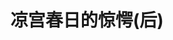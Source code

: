 ---
logo: images/novel/凉宫春日的惊愕后.jpg
title: 凉宫春日的惊愕(后)
subTitle: 《凉宫春日系列》轻小说的第十部，单行本共分前/后集2卷;初回限定版于2011年5月25日出版，通常版于6月15日在全球15个国家和地区同步发售

category: 正传小说

hasResource: true
downloadList:
  - intro: epub中文
    size: 8.1MB
    link: 
  - intro: txt中文
    size: 242KB
    link: 
  - intro: txt日文
    size: 1.8MB
    link: 
  - intro: mobi中文
    size: 1.8MB
    link: 
  - intro: pdf英文
    size: 3MB
    link: 
  - intro: jpg日文
    size: 133.5MB
    link: 
  - intro: 云盘 提取码:gcsf
    size: 
    link: https://pan.baidu.com/s/1jpuEnK_qFfE8WnmUkCQaaQ

downloadContent: |
  《凉宫春日的惊愕》是由日本小说家谷川流撰写、插画师伊东杂音负责插画的《凉宫春日系列》轻小说的第十部，单行本共分前、后集2卷；初回限定版于2011年5月25日出版，通常版于6月15日在全球15个国家和地区同步发售。《凉宫春日的惊愕》延续前作《凉宫春日的分裂》，在后集将世界分裂为α、β的事件告一段落。
  《凉宫春日的惊愕》（前、后集作一套计算）为初版发行量最高的轻小说作品，发行量为51万3000套。加上此前在日本发行的系列作书籍，总累计发行数量为800万册（《惊愕》前、后集分开计算为2册）。而截止2011年6月，系列小说与漫画已在世界15个国家和地区出版，累计销售量达到1640万部。在2015年11月，日本亚马逊在上线15周年纪念，官方公布了各类产品的销量排行，其中《凉宫春日的惊愕 初回限定版（附赠64页全彩特制小册子）》在轻小说门类中排名第一。<br><br>
  该作未被动画化。<br><br>
  PS：如果你拥有该资源的其他版本，也可向我们提交反馈。
---